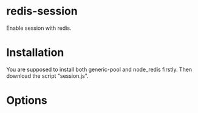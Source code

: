 redis-session
=============

Enable session with redis.

Installation
============

You are supposed to install both generic-pool and node_redis firstly.
Then download the script "session.js".

Options
=======



